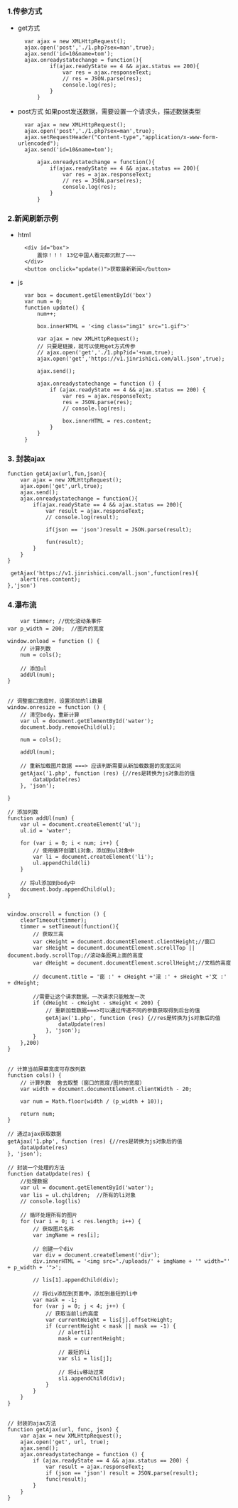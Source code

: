 ### 1.传参方式
- get方式

		var ajax = new XMLHttpRequest();
		ajax.open('post','./1.php?sex=man',true);
	 	ajax.send('id=10&name=tom');
	 	ajax.onreadystatechange = function(){
	            if(ajax.readyState == 4 && ajax.status == 200){
	                var res = ajax.responseText;
	                // res = JSON.parse(res);
	                console.log(res);
	            }
	        }
- post方式  如果post发送数据，需要设置一个请求头，描述数据类型

	 	var ajax = new XMLHttpRequest();
		ajax.open('post','./1.php?sex=man',true);
		ajax.setRequestHeader("Content-type","application/x-www-form-urlencoded");
		ajax.send('id=10&name=tom');
	
	        ajax.onreadystatechange = function(){
	            if(ajax.readyState == 4 && ajax.status == 200){
	                var res = ajax.responseText;
	                // res = JSON.parse(res);
	                console.log(res);
	            }
	        }

### 2.新闻刷新示例
- html
 
 
		<div id="box">
	        震惊！！！ 13亿中国人看完都沉默了~~~
	    </div>
	    <button onclick="update()">获取最新新闻</button>
- js


		var box = document.getElementById('box')
	    var num = 0;
	    function update() {
	        num++;
	
	        box.innerHTML = '<img class="img1" src="1.gif">'
	
	        var ajax = new XMLHttpRequest();
	        // 只要是链接，就可以使用get方式传参
	        // ajax.open('get','./1.php?id='+num,true);
	        ajax.open('get','https://v1.jinrishici.com/all.json',true);
	
	        ajax.send();
	
	        ajax.onreadystatechange = function () {
	            if (ajax.readyState == 4 && ajax.status == 200) {
	                var res = ajax.responseText;
	                res = JSON.parse(res);
	                // console.log(res);
	
	                box.innerHTML = res.content;
	            }
	        }
	    }

### 3. 封装ajax


	function getAjax(url,fun,json){
        var ajax = new XMLHttpRequest();
        ajax.open('get',url,true);
        ajax.send();
        ajax.onreadystatechange = function(){
            if(ajax.readyState == 4 && ajax.status == 200){
                var result = ajax.responseText;
                // console.log(result);

                if(json == 'json')result = JSON.parse(result);
                
                fun(result);
            }
        }
    }
	
	 getAjax('https://v1.jinrishici.com/all.json',function(res){
        alert(res.content);
    },'json')

### 4.瀑布流


		var timmer; //优化滚动条事件
    var p_width = 200;  //图片的宽度

    window.onload = function () {
        // 计算列数
        num = cols();

        // 添加ul
        addUl(num);
    }


    // 调整窗口宽度时，设置添加的li数量
    window.onresize = function () {
        // 清空body，重新计算
        var ul = document.getElementById('water');
        document.body.removeChild(ul);

        num = cols();

        addUl(num);

        // 重新加载图片数据 ===> 应该判断需要从新加载数据的宽度区间
        getAjax('1.php', function (res) {//res是转换为js对象后的值
            dataUpdate(res)
        }, 'json');

    }

    // 添加列数
    function addUl(num) {
        var ul = document.createElement('ul');
        ul.id = 'water';

        for (var i = 0; i < num; i++) {
            // 使用循环创建li对象，添加到ul对象中
            var li = document.createElement('li');
            ul.appendChild(li)
        }

        // 将ul添加到body中
        document.body.appendChild(ul);
    }


    window.onscroll = function () {
        clearTimeout(timmer);
        timmer = setTimeout(function(){
            // 获取三高
            var cHeight = document.documentElement.clientHeight;//窗口
            var sHeight = document.documentElement.scrollTop || document.body.scrollTop;//滚动条距离上面的高度
            var dHeight = document.documentElement.scrollHeight;//文档的高度
    
            // document.title = '窗 :' + cHeight +'滚 :' + sHeight +'文 :' + dHeight;
    
            //需要让这个请求数据，一次请求只能触发一次 
            if (dHeight - cHeight - sHeight < 200) {
                // 重新加载数据===>可以通过传递不同的参数获取得到后台的值
                getAjax('1.php', function (res) {//res是转换为js对象后的值
                    dataUpdate(res)
                }, 'json');
            }
        },200)
    }


    // 计算当前屏幕宽度可存放列数
    function cols() {
        // 计算列数  舍去取整（窗口的宽度/图片的宽度）
        var width = document.documentElement.clientWidth - 20;

        var num = Math.floor(width / (p_width + 10));

        return num;
    }

    // 通过ajax获取数据
    getAjax('1.php', function (res) {//res是转换为js对象后的值
        dataUpdate(res)
    }, 'json');

    // 封装一个处理的方法
    function dataUpdate(res) {
        //处理数据
        var ul = document.getElementById('water');
        var lis = ul.children;  //所有的li对象
        // console.log(lis)

        // 循环处理所有的图片
        for (var i = 0; i < res.length; i++) {
            // 获取图片名称
            var imgName = res[i];

            // 创建一个div
            var div = document.createElement('div');
            div.innerHTML = '<img src="./uploads/' + imgName + '" width="' + p_width + '">';

            // lis[1].appendChild(div);

            // 将div添加到页面中，添加到最短的li中
            var mask = -1;
            for (var j = 0; j < 4; j++) {
                // 获取当前li的高度
                var currentHeight = lis[j].offsetHeight;
                if (currentHeight < mask || mask == -1) {
                    // alert(1)
                    mask = currentHeight;

                    // 最短的li
                    var sli = lis[j];

                    // 将div移动过来
                    sli.appendChild(div);
                }
            }
        }
    }


    // 封装的ajax方法
    function getAjax(url, func, json) {
        var ajax = new XMLHttpRequest();
        ajax.open('get', url, true);
        ajax.send();
        ajax.onreadystatechange = function () {
            if (ajax.readyState == 4 && ajax.status == 200) {
                var result = ajax.responseText;
                if (json == 'json') result = JSON.parse(result);
                func(result);
            }
        }
    }

	